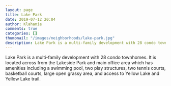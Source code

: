 ```yaml
---
layout: page
title: Lake Park
date: 2019-07-12 20:04
author: Klahanie
comments: true
categories: []
thumbnail: "/images/neighborhoods/lake-park.jpg"
description: Lake Park is a multi-family development with 28 condo townhomes. It is located across from the Lakeside Park and main office area which has amenities including a swimming pool, two play structures, two tennis courts, basketball courts, large open grassy area, and access to Yellow Lake and Yellow Lake trail.
---
```

Lake Park is a multi-family development with 28 condo townhomes. It is located across from the Lakeside Park and main office area which has amenities including a swimming pool, two play structures, two tennis courts, basketball courts, large open grassy area, and access to Yellow Lake and Yellow Lake trail.

<object type="image/svg+xml" data="/images/neighborhoods/lake-park.svg" class="img-fluid"/>